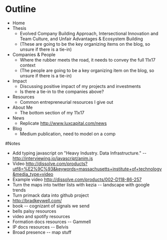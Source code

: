 # Outline

 * Home
 * Thesis
    - Evolved Company Building Approach, Intersectional Innovation and Team Culture, and Unfair Advantages & Ecosystem Building
    - (These are going to be the key organizing items on the blog, so unsure if there is a tie-in)
 * Companies & People
    - Where the rubber meets the road, it needs to convey the full 11x17 context
    - (The people are going to be a key organizing item on the blog, so unsure if there is a tie-in)
 * Impact
    - Discussing positive impact of my projects and investments
    - Is there a tie-in to the companies above?
 * Resources
    - Common entrepreneurial resources I give out
 * About Me
    - The bottom section of my 11x17
 * News
    - Replicate http://www.luxcapital.com/news
 * Blog
    - Medium publication, need to model on a comp

#Notes

 * Add typing javascript on "Heavy Industry. Data Infrastructure." -- http://interviewing.io/javascript/anim.js
 * Video http://dissolve.com/products?utf8=%E2%9C%93&keywords=massachusetts+institute+of+technology&media_type=video
 * Example video http://dissolve.com/products/002-D118-86-257
 * Turn the maps into twitter lists with kezia -- landscape with google trends
 * Turn primack data into github project
 * http://bradkeywell.com/
 * book -- cognizant of signals we send
 * bells palsy resources
 * video and spotify resources
 * Formation docs resources -- Gammell
 * IP docs resources -- Belvis
 * Broad presence -- map stuff

